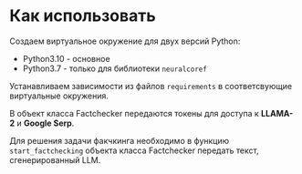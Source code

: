 # Как использовать
Создаем виртуальное окружение для двух версий Python:
* Python3.10 - основное
* Python3.7 - только для библиотеки `neuralcoref`

Устанавливаем зависимости из файлов `requirements` в соответсвующие виртуальные окружения.

В объект класса Factchecker передаются токены для доступа к **LLAMA-2** и **Google Serp**.

Для решения задачи факчкинга необходимо в функцию `start_factchecking` объекта класса Factchecker передать текст, сгенерированный LLM. 




